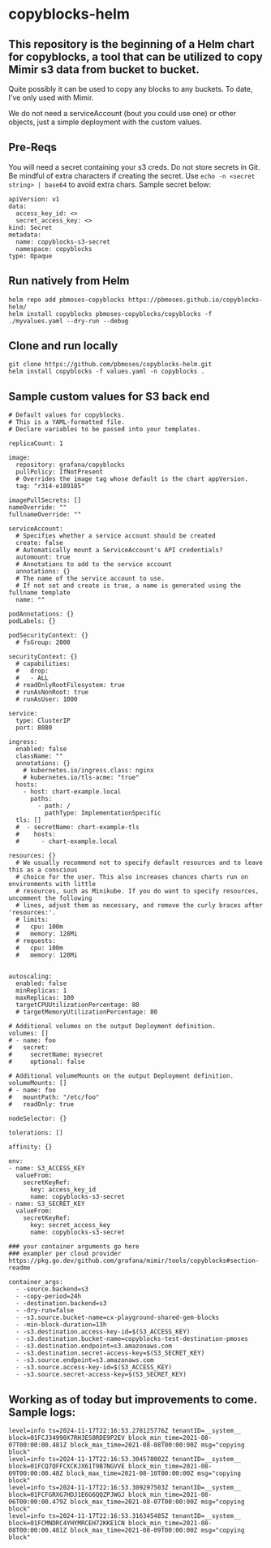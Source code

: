 # copyblocks-helm

## This repository is the beginning of a Helm chart for copyblocks, a tool that can be utilized to copy Mimir s3 data from bucket to bucket. 
Quite possibly it can be used to copy any blocks to any buckets. To date, I've only used with Mimir. 

We do not need a serviceAccount (bout you could use one) or other objects, just a simple deployment with  the custom values. 


## Pre-Reqs
You will need a secret containing your s3 creds. Do not store secrets in Git. Be mindful of extra characters if creating the secret. Use `echo -n <secret string> | base64` to avoid extra chars. Sample secret below:
```
apiVersion: v1
data:
  access_key_id: <>
  secret_access_key: <>
kind: Secret
metadata:
  name: copyblocks-s3-secret
  namespace: copyblocks
type: Opaque
```

## Run natively from Helm 
```
helm repo add pbmoses-copyblocks https://pbmoses.github.io/copyblocks-helm/
helm install copyblocks pbmoses-copyblocks/copyblocks -f ./myvalues.yaml --dry-run --debug
```

## Clone and run locally
```
git clone https://github.com/pbmoses/copyblocks-helm.git
helm install copyblocks -f values.yaml -n copyblocks .
```

## Sample custom values for S3 back end 
```
# Default values for copyblocks.
# This is a YAML-formatted file.
# Declare variables to be passed into your templates.

replicaCount: 1

image:
  repository: grafana/copyblocks 
  pullPolicy: IfNotPresent
  # Overrides the image tag whose default is the chart appVersion.
  tag: "r314-e189185"

imagePullSecrets: []
nameOverride: ""
fullnameOverride: ""

serviceAccount:
  # Specifies whether a service account should be created
  create: false 
  # Automatically mount a ServiceAccount's API credentials?
  automount: true
  # Annotations to add to the service account
  annotations: {}
  # The name of the service account to use.
  # If not set and create is true, a name is generated using the fullname template
  name: ""

podAnnotations: {}
podLabels: {}

podSecurityContext: {}
  # fsGroup: 2000

securityContext: {}
  # capabilities:
  #   drop:
  #   - ALL
  # readOnlyRootFilesystem: true
  # runAsNonRoot: true
  # runAsUser: 1000

service:
  type: ClusterIP
  port: 8080

ingress:
  enabled: false
  className: ""
  annotations: {}
    # kubernetes.io/ingress.class: nginx
    # kubernetes.io/tls-acme: "true"
  hosts:
    - host: chart-example.local
      paths:
        - path: /
          pathType: ImplementationSpecific
  tls: []
  #  - secretName: chart-example-tls
  #    hosts:
  #      - chart-example.local

resources: {}
  # We usually recommend not to specify default resources and to leave this as a conscious
  # choice for the user. This also increases chances charts run on environments with little
  # resources, such as Minikube. If you do want to specify resources, uncomment the following
  # lines, adjust them as necessary, and remove the curly braces after 'resources:'.
  # limits:
  #   cpu: 100m
  #   memory: 128Mi
  # requests:
  #   cpu: 100m
  #   memory: 128Mi


autoscaling:
  enabled: false
  minReplicas: 1
  maxReplicas: 100
  targetCPUUtilizationPercentage: 80
  # targetMemoryUtilizationPercentage: 80

# Additional volumes on the output Deployment definition.
volumes: []
# - name: foo
#   secret:
#     secretName: mysecret
#     optional: false

# Additional volumeMounts on the output Deployment definition.
volumeMounts: []
# - name: foo
#   mountPath: "/etc/foo"
#   readOnly: true

nodeSelector: {}

tolerations: []

affinity: {}

env:
- name: S3_ACCESS_KEY
  valueFrom:
    secretKeyRef:
      key: access_key_id
      name: copyblocks-s3-secret 
- name: S3_SECRET_KEY
  valueFrom:
    secretKeyRef:
      key: secret_access_key
      name: copyblocks-s3-secret 

### your container arguments go here
### exampler per cloud provider https://pkg.go.dev/github.com/grafana/mimir/tools/copyblocks#section-readme

container_args:
  - -source.backend=s3
  - -copy-period=24h
  - -destination.backend=s3
  - -dry-run=false
  - -s3.source.bucket-name=cx-playground-shared-gem-blocks
  - -min-block-duration=13h
  - -s3.destination.access-key-id=$(S3_ACCESS_KEY)
  - -s3.destination.bucket-name=copyblocks-test-destination-pmoses
  - -s3.destination.endpoint=s3.amazonaws.com
  - -s3.destination.secret-access-key=$(S3_SECRET_KEY)
  - -s3.source.endpoint=s3.amazonaws.com
  - -s3.source.access-key-id=$(S3_ACCESS_KEY)
  - -s3.source.secret-access-key=$(S3_SECRET_KEY)
```

## Working as of today but improvements to come. Sample logs:
```
level=info ts=2024-11-17T22:16:53.278125776Z tenantID=__system__ block=01FCJ34990X7RH3ES0RDE9P2EV block_min_time=2021-08-07T00:00:00.481Z block_max_time=2021-08-08T00:00:00Z msg="copying block"
level=info ts=2024-11-17T22:16:53.304578002Z tenantID=__system__ block=01FCQ7QFFCXCKJX61T9B7NGVVE block_min_time=2021-08-09T00:00:00.48Z block_max_time=2021-08-10T00:00:00Z msg="copying block"
level=info ts=2024-11-17T22:16:53.309297503Z tenantID=__system__ block=01FCFGRXG7HDJ1E6G6QQZPJWGJ block_min_time=2021-08-06T00:00:00.479Z block_max_time=2021-08-07T00:00:00Z msg="copying block"
level=info ts=2024-11-17T22:16:53.316345485Z tenantID=__system__ block=01FCMNDRC4YHYMRCEH72KKE1CN block_min_time=2021-08-08T00:00:00.481Z block_max_time=2021-08-09T00:00:00Z msg="copying block"
```
